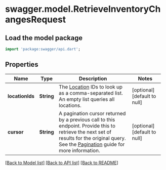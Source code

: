 # swagger.model.RetrieveInventoryChangesRequest

## Load the model package
```dart
import 'package:swagger/api.dart';
```

## Properties
Name | Type | Description | Notes
------------ | ------------- | ------------- | -------------
**locationIds** | **String** | The [Location](https://developer.squareup.com/reference/square_2023-12-13/objects/Location) IDs to look up as a comma-separated list. An empty list queries all locations. | [optional] [default to null]
**cursor** | **String** | A pagination cursor returned by a previous call to this endpoint. Provide this to retrieve the next set of results for the original query.  See the [Pagination](https://developer.squareup.com/docs/working-with-apis/pagination) guide for more information. | [optional] [default to null]

[[Back to Model list]](../README.md#documentation-for-models) [[Back to API list]](../README.md#documentation-for-api-endpoints) [[Back to README]](../README.md)

